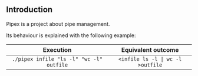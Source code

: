 ## Introduction

Pipex is a project about pipe management. 

Its behaviour is explained with the following example:

| Execution | Equivalent outcome |
| :-------: | :----------------: |
|`./pipex infile "ls -l" "wc -l" outfile` | `<infile ls -l \| wc -l >outfile` |
